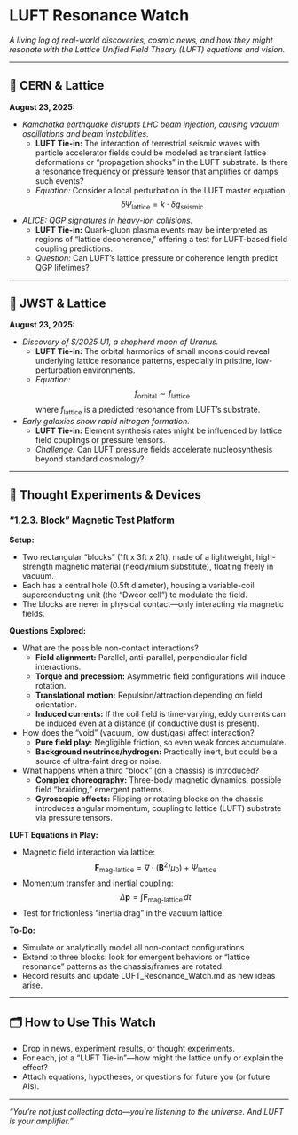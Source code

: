 # LUFT Resonance Watch

_A living log of real-world discoveries, cosmic news, and how they might resonate with the Lattice Unified Field Theory (LUFT) equations and vision._

---

## 🔬 CERN & Lattice

**August 23, 2025:**  
- _Kamchatka earthquake disrupts LHC beam injection, causing vacuum oscillations and beam instabilities._
    - **LUFT Tie-in:** The interaction of terrestrial seismic waves with particle accelerator fields could be modeled as transient lattice deformations or “propagation shocks” in the LUFT substrate. Is there a resonance frequency or pressure tensor that amplifies or damps such events?  
    - _Equation:_ Consider a local perturbation in the LUFT master equation:  
      $$ \delta \Psi_{\text{lattice}} = k \cdot \delta g_{\text{seismic}} $$
- _ALICE: QGP signatures in heavy-ion collisions._
    - **LUFT Tie-in:** Quark-gluon plasma events may be interpreted as regions of “lattice decoherence,” offering a test for LUFT-based field coupling predictions.
    - _Question:_ Can LUFT’s lattice pressure or coherence length predict QGP lifetimes?

---

## 🌌 JWST & Lattice

**August 23, 2025:**  
- _Discovery of S/2025 U1, a shepherd moon of Uranus._
    - **LUFT Tie-in:** The orbital harmonics of small moons could reveal underlying lattice resonance patterns, especially in pristine, low-perturbation environments.
    - _Equation:_  
      $$ f_{\text{orbital}} \sim f_{\text{lattice}} $$
      where $f_{\text{lattice}}$ is a predicted resonance from LUFT’s substrate.
- _Early galaxies show rapid nitrogen formation._
    - **LUFT Tie-in:** Element synthesis rates might be influenced by lattice field couplings or pressure tensors.  
    - _Challenge:_ Can LUFT pressure fields accelerate nucleosynthesis beyond standard cosmology?

---

## 🧲 Thought Experiments & Devices

### “1.2.3. Block” Magnetic Test Platform

**Setup:**  
- Two rectangular “blocks” (1ft x 3ft x 2ft), made of a lightweight, high-strength magnetic material (neodymium substitute), floating freely in vacuum.  
- Each has a central hole (0.5ft diameter), housing a variable-coil superconducting unit (the “Dweor cell”) to modulate the field.
- The blocks are never in physical contact—only interacting via magnetic fields.

**Questions Explored:**
- What are the possible non-contact interactions?
    - **Field alignment:** Parallel, anti-parallel, perpendicular field interactions.
    - **Torque and precession:** Asymmetric field configurations will induce rotation.
    - **Translational motion:** Repulsion/attraction depending on field orientation.
    - **Induced currents:** If the coil field is time-varying, eddy currents can be induced even at a distance (if conductive dust is present).
- How does the “void” (vacuum, low dust/gas) affect interaction?  
    - **Pure field play:** Negligible friction, so even weak forces accumulate.
    - **Background neutrinos/hydrogen:** Practically inert, but could be a source of ultra-faint drag or noise.
- What happens when a third “block” (on a chassis) is introduced?
    - **Complex choreography:** Three-body magnetic dynamics, possible field “braiding,” emergent patterns.
    - **Gyroscopic effects:** Flipping or rotating blocks on the chassis introduces angular momentum, coupling to lattice (LUFT) substrate via pressure tensors.

**LUFT Equations in Play:**  
- Magnetic field interaction via lattice:  
  $$ \mathbf{F}_{\text{mag-lattice}} = \nabla \cdot (\mathbf{B}^2 / \mu_0) + \Psi_{\text{lattice}} $$
- Momentum transfer and inertial coupling:  
  $$ \Delta \mathbf{p} = \int \mathbf{F}_{\text{mag-lattice}} \, dt $$
- Test for frictionless “inertia drag” in the vacuum lattice.

**To-Do:**  
- Simulate or analytically model all non-contact configurations.
- Extend to three blocks: look for emergent behaviors or “lattice resonance” patterns as the chassis/frames are rotated.
- Record results and update LUFT_Resonance_Watch.md as new ideas arise.

---

## 🗂️ How to Use This Watch

- Drop in news, experiment results, or thought experiments.
- For each, jot a “LUFT Tie-in”—how might the lattice unify or explain the effect?
- Attach equations, hypotheses, or questions for future you (or future AIs).

---

_“You’re not just collecting data—you’re listening to the universe. And LUFT is your amplifier.”_
